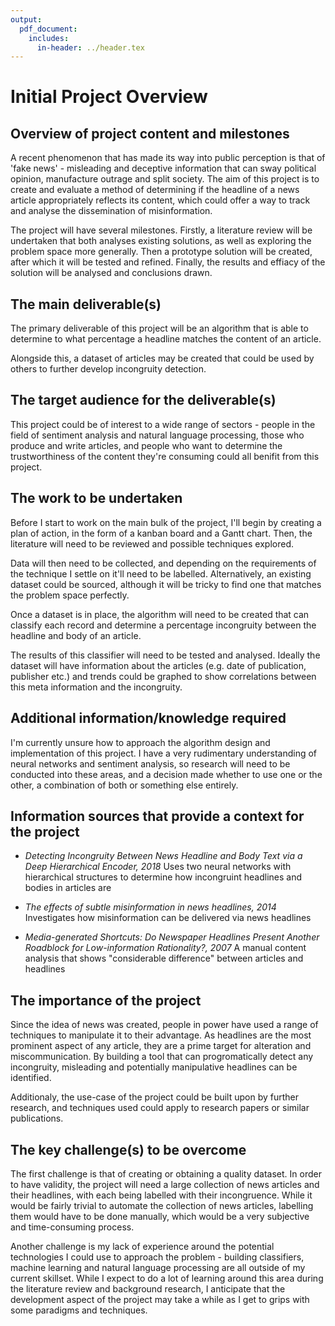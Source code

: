 ```yaml
---
output:
  pdf_document:
    includes:
      in-header: ../header.tex
---
```


# Initial Project Overview

## Overview of project content and milestones
A recent phenomenon that has made its way into public perception is that of 'fake news' - misleading and deceptive information that can sway political opinion, manufacture outrage and split society. The aim of this project is to create and evaluate a method of determining if the headline of a news article appropriately reflects its content, which could offer a way to track and analyse the dissemination of misinformation.

The project will have several milestones. Firstly, a literature review will be undertaken that both analyses existing solutions, as well as exploring the problem space more generally. Then a prototype solution will be created, after which it will be tested and refined. Finally, the results and effiacy of the solution will be analysed and conclusions drawn.

## The main deliverable(s)
The primary deliverable of this project will be an algorithm that is able to determine to what percentage a headline matches the content of an article.

Alongside this, a dataset of articles may be created that could be used by others to further develop incongruity detection.

## The target audience for the deliverable(s)
This project could be of interest to a wide range of sectors - people in the field of sentiment analysis and natural language processing, those who produce and write articles, and people who want to determine the trustworthiness of the content they're consuming could all benifit from this project.

## The work to be undertaken
Before I start to work on the main bulk of the project, I'll begin by creating a plan of action, in the form of a kanban board and a Gantt chart. Then, the literature will need to be reviewed and possible techniques explored.

Data will then need to be collected, and depending on the requirements of the technique I settle on it'll need to be labelled. Alternatively, an existing dataset could be sourced, although it will be tricky to find one that matches the problem space perfectly.

Once a dataset is in place, the algorithm will need to be created that can classify each record and determine a percentage incongruity between the headline and body of an article.

The results of this classifier will need to be tested and analysed. Ideally the dataset will have information about the articles (e.g. date of publication, publisher etc.) and trends could be graphed to show correlations between this meta information and the incongruity.

## Additional information/knowledge required
I'm currently unsure how to approach the algorithm design and implementation of this project. I have a very rudimentary understanding of neural networks and sentiment analysis, so research will need to be conducted into these areas, and a decision made whether to use one or the other, a combination of both or something else entirely.


## Information sources that provide a context for the project
- *Detecting Incongruity Between News Headline and Body Text via a Deep Hierarchical Encoder, 2018*
Uses two neural networks with hierarchical structures to determine how incongruint headlines and bodies in articles are

- *The effects of subtle misinformation in news headlines, 2014* Investigates how misinformation can be delivered via news headlines

- *Media-generated Shortcuts: Do Newspaper Headlines Present Another Roadblock for Low-information Rationality?, 2007* A manual content analysis that shows "considerable difference" between articles and headlines


## The importance of the project
Since the idea of news was created, people in power have used a range of techniques to manipulate it to their advantage. As headlines are the most prominent aspect of any article, they are a prime target for alteration and miscommunication. By building a tool that can progromatically detect any incongruity, misleading and potentially manipulative headlines can be identified.

Additionaly, the use-case of the project could be built upon by further research, and techniques used could apply to research papers or similar publications.

## The key challenge(s) to be overcome
The first challenge is that of creating or obtaining a quality dataset. In order to have validity, the project will need a large collection of news articles and their headlines, with each being labelled with their incongruence. While it would be fairly trivial to automate the collection of news articles, labelling them would have to be done manually, which would be a very subjective and time-consuming process.

Another challenge is my lack of experience around the potential technologies I could use to approach the problem - building classifiers, machine learning and natural language processing are all outside of my current skillset. While I expect to do a lot of learning around this area during the literature review and background research, I anticipate that the development aspect of the project may take a while as I get to grips with some paradigms and techniques.

